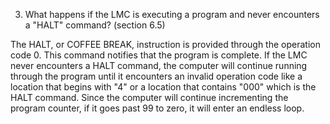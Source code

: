 3) What happens if the LMC is executing a program and never encounters a "HALT" command? (section 6.5)

The HALT, or COFFEE BREAK, instruction is provided through the operation code 0. This command notifies that the program is complete. If the LMC never encounters a HALT command, the computer will continue running through the program until it encounters an invalid operation code like a location that begins with "4" or a location that contains "000" which is the HALT command. Since the computer will continue incrementing the program counter, if it goes past 99 to zero, it will enter an endless loop. 